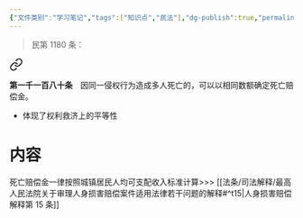 ```yaml
---
{"文件类别":"学习笔记","tags":["知识点","民法"],"dg-publish":true,"permalink":"/学习笔记studyup/民法总论/同命同价规则/","dgPassFrontmatter":true,"created":"2024-10-26T13:14:31.494+08:00","updated":"2024-10-26T13:20:01.060+08:00"}
---
```


>民第 1180 条：
<div class="transclusion internal-embed is-loaded"><a class="markdown-embed-link" href="/////#t1180" aria-label="Open link"><svg xmlns="http://www.w3.org/2000/svg" width="24" height="24" viewBox="0 0 24 24" fill="none" stroke="currentColor" stroke-width="2" stroke-linecap="round" stroke-linejoin="round" class="svg-icon lucide-link"><path d="M10 13a5 5 0 0 0 7.54.54l3-3a5 5 0 0 0-7.07-7.07l-1.72 1.71"></path><path d="M14 11a5 5 0 0 0-7.54-.54l-3 3a5 5 0 0 0 7.07 7.07l1.71-1.71"></path></svg></a><div class="markdown-embed">



**第一千一百八十条**　因同一侵权行为造成多人死亡的，可以以相同数额确定死亡赔偿金。 

</div></div>


- 体现了权利救济上的平等性
# 内容
死亡赔偿金一律按照城镇居民人均可支配收入标准计算>>> [[法条/司法解释/最高人民法院关于审理人身损害赔偿案件适用法律若干问题的解释#^t15\|人身损害赔偿解释第 15 条]]